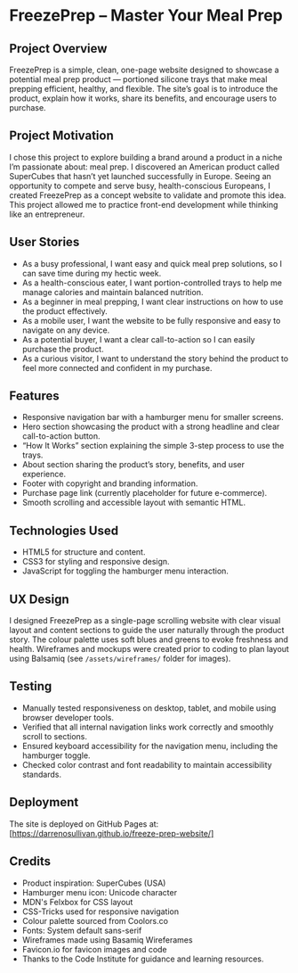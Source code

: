 # FreezePrep – Master Your Meal Prep

## Project Overview  
FreezePrep is a simple, clean, one-page website designed to showcase a potential meal prep product — portioned silicone trays that make meal prepping efficient, healthy, and flexible. The site’s goal is to introduce the product, explain how it works, share its benefits, and encourage users to purchase.

## Project Motivation  
I chose this project to explore building a brand around a product in a niche I’m passionate about: meal prep. I discovered an American product called SuperCubes that hasn’t yet launched successfully in Europe. Seeing an opportunity to compete and serve busy, health-conscious Europeans, I created FreezePrep as a concept website to validate and promote this idea. This project allowed me to practice front-end development while thinking like an entrepreneur.

## User Stories  
- As a busy professional, I want easy and quick meal prep solutions, so I can save time during my hectic week.  
- As a health-conscious eater, I want portion-controlled trays to help me manage calories and maintain balanced nutrition.  
- As a beginner in meal prepping, I want clear instructions on how to use the product effectively.  
- As a mobile user, I want the website to be fully responsive and easy to navigate on any device.  
- As a potential buyer, I want a clear call-to-action so I can easily purchase the product.  
- As a curious visitor, I want to understand the story behind the product to feel more connected and confident in my purchase.

## Features  
- Responsive navigation bar with a hamburger menu for smaller screens.  
- Hero section showcasing the product with a strong headline and clear call-to-action button.  
- “How It Works” section explaining the simple 3-step process to use the trays.  
- About section sharing the product’s story, benefits, and user experience.  
- Footer with copyright and branding information.  
- Purchase page link (currently placeholder for future e-commerce).  
- Smooth scrolling and accessible layout with semantic HTML.

## Technologies Used  
- HTML5 for structure and content.  
- CSS3 for styling and responsive design.  
- JavaScript for toggling the hamburger menu interaction.

## UX Design  
I designed FreezePrep as a single-page scrolling website with clear visual layout and content sections to guide the user naturally through the product story. The colour palette uses soft blues and greens to evoke freshness and health. Wireframes and mockups were created prior to coding to plan layout using Balsamiq (see `/assets/wireframes/` folder for images).

## Testing  
- Manually tested responsiveness on desktop, tablet, and mobile using browser developer tools.  
- Verified that all internal navigation links work correctly and smoothly scroll to sections.  
- Ensured keyboard accessibility for the navigation menu, including the hamburger toggle.  
- Checked color contrast and font readability to maintain accessibility standards.

## Deployment  
The site is deployed on GitHub Pages at:  
[https://darrenosullivan.github.io/freeze-prep-website/]

## Credits  
- Product inspiration: SuperCubes (USA)  
- Hamburger menu icon: Unicode character 
- MDN's Felxbox for CSS layout
- CSS-Tricks used for responsive navigation 
- Colour palette sourced from Coolors.co  
- Fonts: System default sans-serif  
- Wireframes made using Basamiq Wireferames
- Favicon.io for favicon images and code
- Thanks to the Code Institute for guidance and learning resources.
